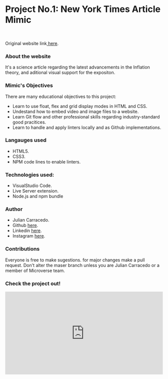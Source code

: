 <!DOCTYPE html>
<html lang="en">
<head>
    <meta charset="UTF-8">
    <meta http-equiv="X-UA-Compatible" content="IE=edge">
    <meta name="viewport" content="width=device-width, initial-scale=1.0">
    <title>Document</title>
</head>
<body>
    <h1>Project No.1: New York Times Article Mimic</h1>
<br>
<p> Original website link<a target="_blank" href="https://www.nytimes.com/2014/03/18/science/space/detection-of-waves-in-space-buttresses-landmark-theory-of-big-bang.html?_r=0"> here</a>.</p>

<h3>About the website</h3>
<p> It's a science article regarding the latest advancements in the Inflation theory, and aditional visual support for the expositon.</p>

<h3>Mimic's Objectives</h3>
<p>There are many educational objectives to this project:</p>
<ul>
    <li>Learn to use float, flex and grid display modes in HTML and CSS.</li>
    <li>Undestand how to embed video and image files to a website.</li>
    <li>Learn Git flow and other professional skills regarding industry-standard good pracitices.</li>
    <li>Learn to handle and apply linters locally and as Github implementations.</li>
</ul>

<h3>Langauges used</h3>
<ul>
    <li>HTML5.</li>
    <li>CSS3.</li>
    <li>NPM  code lines to enable linters.</li>
</ul>

<h3> Technologies used:</h3>
<ul>
    <li>VisualStudio Code.</li>
    <li>Live Server extension.</li>
    <li>Node.js and npm bundle</li>
</ul>
<h3>Author</h3>
<ul>
    <li>Julian Carracedo.</li>
    <li>Github <a target="_blank" href="https://github.com/JuliCarracedo">here</a>.</li>
    <li>Linkedin <a target="_blank" href="https://www.linkedin.com/in/julian-carracedo-0b8518207/">here</a>.</li>
    <li>Instagram <a target="_blank" href="https://www.instagram.com/grand_alchemist/">here</a>.</li>
</ul>
<h3>Contributions</h3>
<p> Everyone is free to make sugestions. for major changes make a pull request. Don't alter the maser branch unless you are Julian Carracedo or a member of Microverse team.</p>
<h3>Check the project out! </h3>
<iframe height="265" style="width: 100%;" scrolling="no" title="NYC Mimic by Julian Carracedo" src="https://codepen.io/JulianCarra/embed/preview/dyNYMrY?height=265&theme-id=light&default-tab=html,result" frameborder="no" loading="lazy" allowtransparency="true" allowfullscreen="true">
  See the Pen <a href='https://codepen.io/JulianCarra/pen/dyNYMrY'>NYC Mimic by Julian Carracedo</a> by Julian Carracedo
  (<a href='https://codepen.io/JulianCarra'>@JulianCarra</a>) on <a href='https://codepen.io'>CodePen</a>.
</iframe>

</body>
</html>